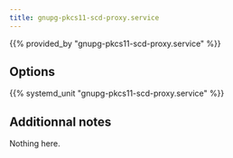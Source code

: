 ```yaml
---
title: gnupg-pkcs11-scd-proxy.service
---
```


{{% provided_by "gnupg-pkcs11-scd-proxy.service" %}}

## Options

{{% systemd_unit "gnupg-pkcs11-scd-proxy.service" %}}

## Additionnal notes

Nothing here.